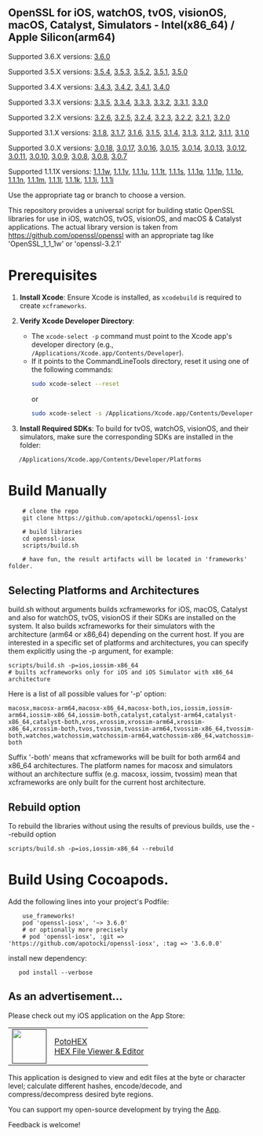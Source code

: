 
## OpenSSL for iOS, watchOS, tvOS, visionOS, macOS, Catalyst, Simulators - Intel(x86_64) / Apple Silicon(arm64)

Supported 3.6.X versions: [3.6.0](https://github.com/apotocki/openssl-iosx/tree/3.6.0)

Supported 3.5.X versions: [3.5.4](https://github.com/apotocki/openssl-iosx/tree/3.5.4), [3.5.3](https://github.com/apotocki/openssl-iosx/tree/3.5.3), [3.5.2](https://github.com/apotocki/openssl-iosx/tree/3.5.2), [3.5.1](https://github.com/apotocki/openssl-iosx/tree/3.5.1), [3.5.0](https://github.com/apotocki/openssl-iosx/tree/3.5.0)

Supported 3.4.X versions: [3.4.3](https://github.com/apotocki/openssl-iosx/tree/3.4.3), [3.4.2](https://github.com/apotocki/openssl-iosx/tree/3.4.2), [3.4.1](https://github.com/apotocki/openssl-iosx/tree/3.4.1), [3.4.0](https://github.com/apotocki/openssl-iosx/tree/3.4.0)

Supported 3.3.X versions: [3.3.5](https://github.com/apotocki/openssl-iosx/tree/3.3.5), [3.3.4](https://github.com/apotocki/openssl-iosx/tree/3.3.4), [3.3.3](https://github.com/apotocki/openssl-iosx/tree/3.3.3), [3.3.2](https://github.com/apotocki/openssl-iosx/tree/3.3.2), [3.3.1](https://github.com/apotocki/openssl-iosx/tree/3.3.1), [3.3.0](https://github.com/apotocki/openssl-iosx/tree/3.3.0)

Supported 3.2.X versions: [3.2.6](https://github.com/apotocki/openssl-iosx/tree/3.2.6), [3.2.5](https://github.com/apotocki/openssl-iosx/tree/3.2.5), [3.2.4](https://github.com/apotocki/openssl-iosx/tree/3.2.4), [3.2.3](https://github.com/apotocki/openssl-iosx/tree/3.2.3), [3.2.2](https://github.com/apotocki/openssl-iosx/tree/3.2.2), [3.2.1](https://github.com/apotocki/openssl-iosx/tree/3.2.1), [3.2.0](https://github.com/apotocki/openssl-iosx/tree/3.2.0)

Supported 3.1.X versions: [3.1.8](https://github.com/apotocki/openssl-iosx/tree/3.1.8), [3.1.7](https://github.com/apotocki/openssl-iosx/tree/3.1.7), [3.1.6](https://github.com/apotocki/openssl-iosx/tree/3.1.6), [3.1.5](https://github.com/apotocki/openssl-iosx/tree/3.1.5), [3.1.4](https://github.com/apotocki/openssl-iosx/tree/3.1.4), [3.1.3](https://github.com/apotocki/openssl-iosx/tree/3.1.3), [3.1.2](https://github.com/apotocki/openssl-iosx/tree/3.1.2), [3.1.1](https://github.com/apotocki/openssl-iosx/tree/3.1.1), [3.1.0](https://github.com/apotocki/openssl-iosx/tree/3.1.0)

Supported 3.0.X versions: [3.0.18](https://github.com/apotocki/openssl-iosx/tree/3.0.18), [3.0.17](https://github.com/apotocki/openssl-iosx/tree/3.0.17), [3.0.16](https://github.com/apotocki/openssl-iosx/tree/3.0.16), [3.0.15](https://github.com/apotocki/openssl-iosx/tree/3.0.15), [3.0.14](https://github.com/apotocki/openssl-iosx/tree/3.0.14), [3.0.13](https://github.com/apotocki/openssl-iosx/tree/3.0.13), [3.0.12](https://github.com/apotocki/openssl-iosx/tree/3.0.12), [3.0.11](https://github.com/apotocki/openssl-iosx/tree/3.0.11), [3.0.10](https://github.com/apotocki/openssl-iosx/tree/3.0.10), [3.0.9](https://github.com/apotocki/openssl-iosx/tree/3.0.9), [3.0.8](https://github.com/apotocki/openssl-iosx/tree/3.0.8), [3.0.8](https://github.com/apotocki/openssl-iosx/tree/3.0.8), [3.0.7](https://github.com/apotocki/openssl-iosx/tree/3.0.7)

Supported 1.1.1X versions: [1.1.1w](https://github.com/apotocki/openssl-iosx/tree/1.1.1w), [1.1.1v](https://github.com/apotocki/openssl-iosx/tree/1.1.1v), [1.1.1u](https://github.com/apotocki/openssl-iosx/tree/1.1.1u), [1.1.1t](https://github.com/apotocki/openssl-iosx/tree/1.1.1t), [1.1.1s](https://github.com/apotocki/openssl-iosx/tree/1.1.1s), [1.1.1q](https://github.com/apotocki/openssl-iosx/tree/1.1.1q), [1.1.1p](https://github.com/apotocki/openssl-iosx/tree/1.1.1p), [1.1.1o](https://github.com/apotocki/openssl-iosx/tree/1.1.1o), [1.1.1n](https://github.com/apotocki/openssl-iosx/tree/1.1.1n), [1.1.1m](https://github.com/apotocki/openssl-iosx/tree/1.1.1m), [1.1.1l](https://github.com/apotocki/openssl-iosx/tree/1.1.1l), [1.1.1k](https://github.com/apotocki/openssl-iosx/tree/1.1.1k), [1.1.1j](https://github.com/apotocki/openssl-iosx/tree/1.1.1j), [1.1.1i](https://github.com/apotocki/openssl-iosx/tree/1.1.1i)


Use the appropriate tag or branch to choose a version.

This repository provides a universal script for building static OpenSSL libraries for use in iOS, watchOS, tvOS, visionOS, and macOS & Catalyst applications.
The actual library version is taken from https://github.com/openssl/openssl with an appropriate tag like 'OpenSSL_1_1_1w' or 'openssl-3.2.1'

# Prerequisites

1. **Install Xcode**: Ensure Xcode is installed, as `xcodebuild` is required to create `xcframeworks`.
  
2. **Verify Xcode Developer Directory**:
   - The `xcode-select -p` command must point to the Xcode app's developer directory (e.g., `/Applications/Xcode.app/Contents/Developer`).
   - If it points to the CommandLineTools directory, reset it using one of the following commands:
     ```bash
     sudo xcode-select --reset
     ```
     or
     ```bash
     sudo xcode-select -s /Applications/Xcode.app/Contents/Developer
     ```

3. **Install Required SDKs**: To build for tvOS, watchOS, visionOS, and their simulators, make sure the corresponding SDKs are installed in the folder:
```
   /Applications/Xcode.app/Contents/Developer/Platforms
```

# Build Manually
```
    # clone the repo
    git clone https://github.com/apotocki/openssl-iosx
    
    # build libraries
    cd openssl-iosx
    scripts/build.sh

    # have fun, the result artifacts will be located in 'frameworks' folder.
```    
## Selecting Platforms and Architectures

build.sh without arguments builds xcframeworks for iOS, macOS, Catalyst and also for watchOS, tvOS, visionOS if their SDKs are installed on the system. It also builds xcframeworks for their simulators with the architecture (arm64 or x86_64) depending on the current host.
If you are interested in a specific set of platforms and architectures, you can specify them explicitly using the -p argument, for example:
```
scripts/build.sh -p=ios,iossim-x86_64
# builts xcframeworks only for iOS and iOS Simulator with x86_64 architecture
```
Here is a list of all possible values for '-p' option:
```
macosx,macosx-arm64,macosx-x86_64,macosx-both,ios,iossim,iossim-arm64,iossim-x86_64,iossim-both,catalyst,catalyst-arm64,catalyst-x86_64,catalyst-both,xros,xrossim,xrossim-arm64,xrossim-x86_64,xrossim-both,tvos,tvossim,tvossim-arm64,tvossim-x86_64,tvossim-both,watchos,watchossim,watchossim-arm64,watchossim-x86_64,watchossim-both
```
Suffix '-both' means that xcframeworks will be built for both arm64 and x86_64 architectures.
The platform names for macosx and simulators without an architecture suffix (e.g. macosx, iossim, tvossim) mean that xcframeworks are only built for the current host architecture.

## Rebuild option
To rebuild the libraries without using the results of previous builds, use the --rebuild option
```
scripts/build.sh -p=ios,iossim-x86_64 --rebuild

```

# Build Using Cocoapods.

Add the following lines into your project's Podfile:
```
    use_frameworks!
    pod 'openssl-iosx', '~> 3.6.0'
    # or optionally more precisely
    # pod 'openssl-iosx', :git => 'https://github.com/apotocki/openssl-iosx', :tag => '3.6.0.0'
```    
install new dependency:
```
   pod install --verbose
```    

## As an advertisement…
Please check out my iOS application on the App Store:

[<table align="center" border=0 cellspacing=0 cellpadding=0><tr><td><img src="https://is4-ssl.mzstatic.com/image/thumb/Purple112/v4/78/d6/f8/78d6f802-78f6-267a-8018-751111f52c10/AppIcon-0-1x_U007emarketing-0-10-0-85-220.png/460x0w.webp" width="70"/></td><td><a href="https://apps.apple.com/us/app/potohex/id1620963302">PotoHEX</a><br>HEX File Viewer & Editor</td><tr></table>]()

This application is designed to view and edit files at the byte or character level; calculate different hashes, encode/decode, and compress/decompress desired byte regions.
  
You can support my open-source development by trying the [App](https://apps.apple.com/us/app/potohex/id1620963302).

Feedback is welcome!